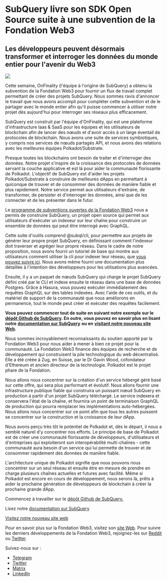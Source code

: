 # SubQuery livre son SDK Open Source suite à une subvention de la Fondation Web3

## Les développeurs peuvent désormais transformer et interroger les données du monde entier pour l'avenir du Web3

![](https://miro.medium.com/max/1400/1*f9Jw37LjUGu8P8W39cjDYw.png)

Cette semaine, OnFinality (l'équipe à l'origine de SubQuery) a obtenu la subvention de la Fondation Web3 pour fournir un flux de travail complet permettant de créer des projets SubQuery. Nous sommes ravis d'annoncer le travail que nous avons accompli pour compléter cette subvention et de le partager avec le monde entier afin qu'il puisse commencer à utiliser notre projet dès aujourd'hui pour interroger ses réseaux plus efficacement.

SubQuery est construit par l'équipe d'OnFinality, qui est une plateforme d'infrastructure Iaas & SaaS pour les équipes et les utilisateurs de blockchain afin de lancer des nœuds et d'avoir accès à un large éventail de protocoles de blockchain. Nous avons une suite de services symbiotiques, y compris nos services de nœuds partagés API, et nous avons des relations avec les meilleures équipes Polkadot/Substrate.

Presque toutes les blockchains ont besoin de traiter et d'interroger des données. Notre projet s'inspire de la croissance des protocoles de données servant la couche applicative et est là pour aider la communauté florissante de Polkadot. L'objectif de SubQuery est d'aider les projets Polkadot/Substrate à construire de meilleures dApps en permettant à quiconque de trouver et de consommer des données de manière fiable et plus rapidement. Notre service permet aux utilisateurs d'extraire, de transformer, de persister et d'interroger les données, ainsi que de les connecter et de les présenter dans le futur.

Le [programme de subventions ouvertes de la Fondation Web3](https://github.com/w3f/Open-Grants-Program/pull/136) nous a permis de construire SubQuery, un projet open source qui permet aux utilisateurs d'exécuter un indexeur sur leur chaîne pour construire un ensemble de données qui peut être interrogé avec GraphQL.

Cette suite d'outils comprend @subql/cli, pour permettre aux projets de générer leur propre projet SubQuery, en définissant comment l'indexeur doit traverser et agréger leur propre réseau. Dans le cadre de notre proposition, nous avons fourni un tutoriel de base qui montre aux utilisateurs comment utiliser la cli pour indexer leur réseau, que [vous pouvez suivre ici](https://doc.subquery.network/quickstart.html). Nous avons même fourni une documentation plus détaillée à l'intention des développeurs pour les utilisations plus avancées.

Ensuite, il y a un paquet de nœuds SubQuery qui charge le projet SubQuery défini créé par le CLI et indexe ensuite le réseau dans une base de données Postgres. Grâce à Hasura, vous pouvez exécuter immédiatement des requêtes GraphQL sur des tables indexées. Avec l'aide de ces outils, et du matériel de support de la communauté que nous améliorons en permanence, tout le monde peut créer et exécuter des requêtes facilement.

**Vous pouvez commencer tout de suite en suivant notre exemple sur le** [**dépôt Github de SubQuery**](https://github.com/OnFinality-io/subql)**. En outre, vous pouvez en savoir plus en lisant notre** [**documentation sur SubQuery**](https://doc.subquery.network/) **ou en** [**visitant notre nouveau site Web**](https://subquery.network/)**.**

Nous sommes incroyablement reconnaissants du soutien apporté par la Fondation Web3 pour nous aider à mener à bien ce projet pour la communauté. La Fondation Web3 finance des équipes de recherche et de développement qui construisent la pile technologique du web décentralisé. Elle a été créée à Zug, en Suisse, par le Dr Gavin Wood, cofondateur d'Ethereum et ancien directeur de la technologie. Polkadot est le projet phare de la Fondation.

Nous allons nous concentrer sur la création d'un service hébergé géré basé sur cette offre, qui sera plus performant et évolutif. Nous allons fournir une infrastructure publique fiable qui construira un puissant nœud SubQuery en production à partir d'un projet SubQuery téléchargé. Le service indexera et conservera l'état de la chaîne, et fournira un point de terminaison GraphQL de production qui pourra remplacer les implémentations auto-hébergées. Nous allons nous concentrer sur ce point afin que tous les autres puissent se concentrer sur la construction et la croissance de leur dApp.

Nous avons perçu très tôt le potentiel de Polkadot et, dès le départ, il nous a semblé naturel d'y concentrer nos efforts. Le principe de base de Polkadot est de créer une communauté florissante de développeurs, d'utilisateurs et d'entreprises qui exploiteront son interopérabilité multi-chaînes - cette communauté aura besoin d'un service qui lui permette de trouver et de consommer rapidement des données de manière fiable.

L'architecture unique de Polkadot signifie que nous pouvons nous concentrer sur un seul réseau et ensuite être en mesure de prendre en charge plusieurs chaînes actuelles et futures avec facilité. Même si Polkadot est encore en cours de développement, nous serons là, prêts à aider la prochaine génération de développeurs de blockchain à créer la prochaine grande dApp.

Commencez à travailler sur le [dépôt Github de SubQuery.](https://github.com/OnFinality-io/subql)

Lisez notre [documentation sur SubQuery](https://doc.subquery.network/)

[Visitez notre nouveau site web](https://subquery.network/)

Pour en savoir plus sur la Fondation Web3, visitez son [site Web](https://web3.foundation/). Pour suivre les derniers développements de la Fondation Web3, rejoignez-les sur [Reddit](https://www.reddit.com/r/dot/) ou [Twitter](https://twitter.com/web3foundation).

Suivez-nous sur :

-   [Telegram](https://t.me/subquerynetwork)
-   [Twitter](https://twitter.com/subquerynetwork)
-   [Matrix](https://matrix.to/#/%23subquery:matrix.org)
-   [LinkedIn](https://www.linkedin.com/company/subquery)